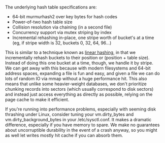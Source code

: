 The underlying hash table specifications are: 

- 64-bit murmurhash2 over key bytes for hash codes
- Power-of-two hash table size
- Collision resolution via chaining (in a second file)
- Concurrency support via mutex striping by index
- Incremental rehashing in-place, one stripe worth of bucket's at a time (eg, if stripe width is 32, buckets 0, 32, 64, 96...)

This is similar to a technique known as [linear hashing](http://users.eecs.northwestern.edu/~peters/references/Linearhash80.pdf), in that we incrementally rehash buckets to their position or (position + table size).  Instead of doing this one bucket at a time, though, we handle it by stripe.  We can get away with this because with modern filesystems and 64-bit address spaces, expanding a file is fun and easy, and given a file we can do lots of random IO via mmap without a huge performance hit.  This also means that unlike some heavier-weight databases, we don't prioritize chunking records into sectors (which usually correspond to disk sectors) and instead just access everything as directly as possible, relying on the page cache to make it efficient.

If you're running into performance problems, especially with seeming disk thrashing under Linux, consider tuning your vm.dirty_bytes and vm.dirty_background_bytes in your /etc/sysctl.conf.  It makes a dramatic difference, especially if you have memory to spare.  We make no guarantees about uncorruptible durability in the event of a crash anyway, so you might as well let writes mostly hit cache if you can absorb them.
